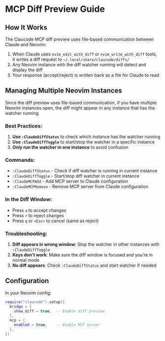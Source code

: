 # MCP Diff Preview Guide

## How It Works

The Claucode MCP diff preview uses file-based communication between Claude and Neovim:

1. When Claude uses `nvim_edit_with_diff` or `nvim_write_with_diff` tools, it writes a diff request to `~/.local/share/claucode/diffs/`
2. Any Neovim instance with the diff watcher running will detect and display the diff
3. Your response (accept/reject) is written back as a file for Claude to read

## Managing Multiple Neovim Instances

Since the diff preview uses file-based communication, if you have multiple Neovim instances open, the diff might appear in any instance that has the watcher running.

### Best Practices:

1. **Use `:ClaudeDiffStatus`** to check which instance has the watcher running
2. **Use `:ClaudeDiffToggle`** to start/stop the watcher in a specific instance
3. **Only run the watcher in one instance** to avoid confusion

### Commands:

- `:ClaudeDiffStatus` - Check if diff watcher is running in current instance
- `:ClaudeDiffToggle` - Start/stop diff watcher in current instance
- `:ClaudeMCPAdd` - Add MCP server to Claude configuration
- `:ClaudeMCPRemove` - Remove MCP server from Claude configuration

### In the Diff Window:

- Press `a` to accept changes
- Press `r` to reject changes
- Press `q` or `<Esc>` to cancel (same as reject)

### Troubleshooting:

1. **Diff appears in wrong window**: Stop the watcher in other instances with `:ClaudeDiffToggle`
2. **Keys don't work**: Make sure the diff window is focused and you're in normal mode
3. **No diff appears**: Check `:ClaudeDiffStatus` and start watcher if needed

## Configuration

In your Neovim config:

```lua
require("claucode").setup({
  bridge = {
    show_diff = true,  -- Enable diff preview
  },
  mcp = {
    enabled = true,    -- Enable MCP server
  },
})
```